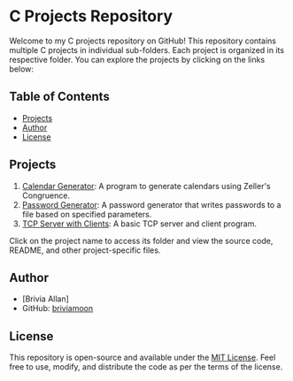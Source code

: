 # C Projects Repository

Welcome to my C projects repository on GitHub! This repository contains multiple C projects in individual sub-folders. Each project is organized in its respective folder. You can explore the projects by clicking on the links below:

## Table of Contents

- [Projects](#projects)
- [Author](#author)
- [License](#license)

## Projects

1. [Calendar Generator](calender-generator): A program to generate calendars using Zeller's Congruence.
2. [Password Generator](Password_Generator): A password generator that writes passwords to a file based on specified parameters.
3. [TCP Server with Clients](TCP-Server-and-Client): A basic TCP server and client program.

Click on the project name to access its folder and view the source code, README, and other project-specific files.

## Author

- [Brivia Allan]
- GitHub: [briviamoon](https://github.com/briviamoon/)

## License

This repository is open-source and available under the [MIT License](LICENSE). Feel free to use, modify, and distribute the code as per the terms of the license.
